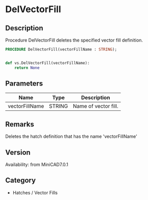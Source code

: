 # DelVectorFill

## Description
Procedure DelVectorFill deletes the specified vector fill definition.

```pascal
PROCEDURE DelVectorFill(vectorFillName : STRING);
```

```python

def vs.DelVectorFill(vectorFillName):
    return None
```

## Parameters
|Name|Type|Description|
|---|---|---|
|vectorFillName|STRING|Name of vector fill.|

## Remarks
Deletes the hatch definition that has the name 'vectorFillName'

## Version
Availability: from MiniCAD7.0.1
## Category
* Hatches / Vector Fills

